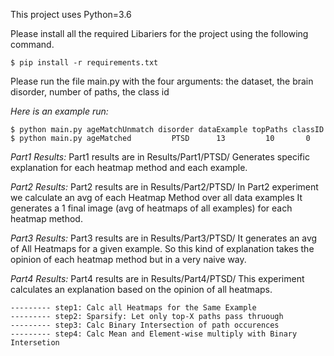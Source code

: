 
This project uses Python=3.6

Please install all the required Libariers for the project using the following command.

    $ pip install -r requirements.txt 

Please run the file main.py with the four arguments: the dataset, the brain disorder, number of paths, the class id

*Here is an example run:*

    $ python main.py ageMatchUnmatch disorder dataExample topPaths classID
	$ python main.py ageMatched         PTSD      13         10       0



*Part1 Results:*
    Part1 results are in Results/Part1/PTSD/
    Generates specific explanation for each heatmap method and each example.


*Part2 Results:*
    Part2 results are in Results/Part2/PTSD/
    In Part2 experiment we calculate an avg of each Heatmap Method over all data examples
    It generates a 1 final image (avg of heatmaps of all examples) for each heatmap method.

*Part3 Results:*
    Part3 results are in Results/Part3/PTSD/
    It generates an avg of All Heatmaps for a given example. So this kind of explanation takes the opinion of each heatmap method but in a very naive way.

*Part4 Results:*
    Part4 results are in Results/Part4/PTSD/
    This experiment calculates an explanation based on the opinion of all heatmaps.

    --------- step1: Calc all Heatmaps for the Same Example
    --------- step2: Sparsify: Let only top-X paths pass thruough
    --------- step3: Calc Binary Intersection of path occurences
    --------- step4: Calc Mean and Element-wise multiply with Binary Intersetion